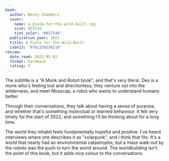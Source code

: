 ```yaml
---
book:
  author: Becky Chambers
  cover:
    name: a-psalm-for-the-wild-built.jpg
    size: 922516
    tint_color: "#917546"
  publication_year: 2021
  title: A Psalm for the Wild-Built
  isbn13: "9781250236210"
review:
  date_read: 2022-01-03
  format: hardback
  rating: 5
---
```


The subtitle is a "A Monk and Robot book", and that's very literal.
Dex is a monk who's feeling lost and directionless; they venture out into the wilderness, and meet Mosscap, a robot who wants to understand humans better.

Through their conversations, they talk about having a sense of purpose, and whether that's something instinctual or learned behaviour.
It felt very timely for the start of 2022, and something I'll be thinking about for a long time.

The world they inhabit feels fundamentally hopeful and positive.
I've heard interviews where she describes it as "solarpunk", and I think that fits.
It's a world that nearly had an environmental catastrophe, but a mass walk-out by the robots was the push to turn the world around.
The worldbuilding isn't the point of this book, but it adds nice colour to the conversations.
